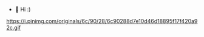 - 👋 Hi :)


https://i.pinimg.com/originals/6c/90/28/6c90288d7e10d46d18895f17f420a92c.gif

<!---
Samoz93/Samoz93 is a ✨ special ✨ repository because its `README.md` (this file) appears on your GitHub profile.
You can click the Preview link to take a look at your changes.
--->

